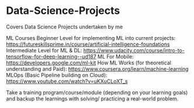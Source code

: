 # Data-Science-Projects
Covers Data Science Projects undertaken by me


ML Courses
Beginner Level for implementing ML into current projects: https://futureskillsprime.in/course/artificial-intelligence-foundations
Intermediate Level for ML & DL: https://www.udacity.com/course/intro-to-tensorflow-for-deep-learning--ud187
ML For Mobile: https://developers.google.com/ml-kit
How ML Works (for theoretical understanding and Paid): https://www.coursera.org/learn/machine-learning
MLOps (Basic Pipeline building on Cloud): https://www.youtube.com/watch?v=uKXuCLoXT_s

Take a training program/course/module (depending on your learning goals) and backup the learnings with solving/ practicing a real-world problem.
